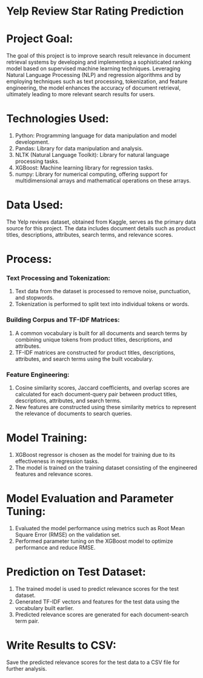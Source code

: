 # Yelp Review Star Rating Prediction

# Project Goal:
The goal of this project is to improve search result relevance in document retrieval systems by developing and implementing a sophisticated ranking model based on supervised machine learning techniques. Leveraging Natural Language Processing (NLP) and regression algorithms and by employing techniques such as text processing, tokenization, and feature engineering, the model enhances the accuracy of document retrieval, ultimately leading to more relevant search results for users. 

# Technologies Used:
1. Python: Programming language for data manipulation and model development.
2. Pandas: Library for data manipulation and analysis.
3. NLTK (Natural Language Toolkit): Library for natural language processing tasks.
4. XGBoost: Machine learning library for regression tasks.
5. numpy: Library for numerical computing, offering support for multidimensional arrays and mathematical operations on these arrays.

# Data Used:
The Yelp reviews dataset, obtained from Kaggle, serves as the primary data source for this project. The data includes document details such as product titles, descriptions, attributes, search terms, and relevance scores.

# Process:

### Text Processing and Tokenization:
1. Text data from the dataset is processed to remove noise, punctuation, and stopwords.
2. Tokenization is performed to split text into individual tokens or words.

### Building Corpus and TF-IDF Matrices:
1. A common vocabulary is built for all documents and search terms by combining unique tokens from product titles, descriptions, and attributes.
2. TF-IDF matrices are constructed for product titles, descriptions, attributes, and search terms using the built vocabulary.

### Feature Engineering:
1. Cosine similarity scores, Jaccard coefficients, and overlap scores are calculated for each document-query pair between product titles, descriptions, attributes, and search terms.
2. New features are constructed using these similarity metrics to represent the relevance of documents to search queries.

# Model Training:
1. XGBoost regressor is chosen as the model for training due to its effectiveness in regression tasks.
2. The model is trained on the training dataset consisting of the engineered features and relevance scores.

# Model Evaluation and Parameter Tuning:
1. Evaluated the model performance using metrics such as Root Mean Square Error (RMSE) on the validation set.
2. Performed parameter tuning on the XGBoost model to optimize performance and reduce RMSE.

# Prediction on Test Dataset:
1. The trained model is used to predict relevance scores for the test dataset.
2. Generated TF-IDF vectors and features for the test data using the vocabulary built earlier.
3. Predicted relevance scores are generated for each document-search term pair.

# Write Results to CSV:
Save the predicted relevance scores for the test data to a CSV file for further analysis.
